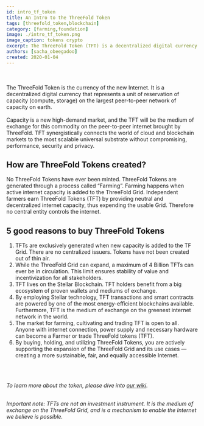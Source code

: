 ```yaml
---
id: intro_tf_token
title: An Intro to the ThreeFold Token
tags: [threefold_token,blockchain]
category: [farming,foundation]
image: ./intro_tf_token.png
image_caption: tokens crypto
excerpt: The ThreeFold Token (TFT) is a decentralized digital currency used to buy autonomous and decentralized Internet services (compute, storage, and application) on the ThreeFold Grid.
authors: [sacha_obeegadoo]
created: 2020-01-04
---
```

<br/>
<br/>
The ThreeFold Token is the currency of the new Internet. It is a decentralized digital currency that represents a unit of reservation of capacity (compute, storage) on the largest peer-to-peer network of capacity on earth.
<br/>
<br/>
Capacity is a new high-demand market, and the TFT will be the medium of exchange for this commodity on the peer-to-peer internet brought by ThreeFold. TFT synergistically connects the world of cloud and blockchain markets to the most scalable universal substrate without compromising, performance, security and privacy.

## How are ThreeFold Tokens created?

No ThreeFold Tokens have ever been minted. ThreeFold Tokens are generated through a process called “Farming”. Farming happens when active internet capacity is added to the ThreeFold Grid. Independent farmers earn ThreeFold Tokens (TFT) by providing neutral and decentralized internet capacity, thus expending the usable Grid. Therefore no central entity controls the internet.

## 5 good reasons to buy ThreeFold Tokens

1. TFTs are exclusively generated when new capacity is added to the TF Grid. There are no centralized issuers. Tokens have not been created out of thin air.
2. While the ThreeFold Grid can expand, a maximum of 4 Billion TFTs can ever be in circulation. This limit ensures stability of value and incentivization for all stakeholders.
3. TFT lives on the Stellar Blockchain. TFT holders benefit from a big ecosystem of proven wallets and mediums of exchange.
4. By employing Stellar technology, TFT transactions and smart contracts are powered by one of the most energy-efficient blockchains available. Furthermore, TFT is the medium of exchange on the greenest internet network in the world.
5. The market for farming, cultivating and trading TFT is open to all. Anyone with internet connection, power supply and necessary hardware can become a Farmer or trade ThreeFold tokens (TFT).
6. By buying, holding, and utilizing ThreeFold Tokens, you are actively supporting the expansion of the ThreeFold Grid and its use cases — creating a more sustainable, fair, and equally accessible Internet.
<br/>
<br/>

*To learn more about the token, please dive into [our wiki](https://wiki.threefold.io/#/token).*
<br/>
<br/>

*Important note: TFTs are not an investment instrument. It is the medium of exchange on the ThreeFold Grid, and is a mechanism to enable the Internet we believe is possible.*
